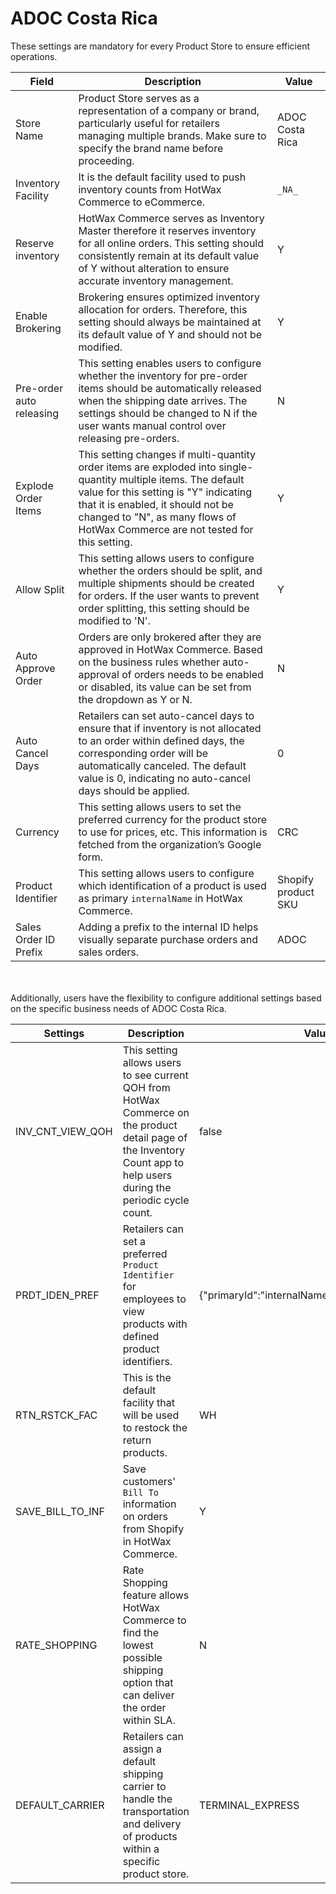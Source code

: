 # ADOC Costa Rica

These settings are mandatory for every Product Store to ensure efficient operations.

| Field                | Description                                                                                                                                                                                      | Value             |
|----------------------|--------------------------------------------------------------------------------------------------------------------------------------------------------------------------------------------------|-------------------|
| Store Name           | Product Store serves as a representation of a company or brand, particularly useful for retailers managing multiple brands. Make sure to specify the brand name before proceeding.                 | ADOC Costa Rica   |
| Inventory Facility   | It is the default facility used to push inventory counts from HotWax Commerce to eCommerce.                                                                                                   | `_NA_`              |
| Reserve inventory    | HotWax Commerce serves as Inventory Master therefore it reserves inventory for all online orders. This setting should consistently remain at its default value of Y without alteration to ensure accurate inventory management.                    | Y                 |
| Enable Brokering     | Brokering ensures optimized inventory allocation for orders. Therefore, this setting should always be maintained at its default value of Y and should not be modified.                             | Y                 |
| Pre-order auto releasing | This setting enables users to configure whether the inventory for pre-order items should be automatically released when the shipping date arrives. The settings should be changed to N if the user wants manual control over releasing pre-orders. | N                 |
| Explode Order Items  | This setting changes if multi-quantity order items are exploded into single-quantity multiple items. The default value for this setting is "Y" indicating that it is enabled, it should not be changed to "N", as many flows of HotWax Commerce are not tested for this setting. | Y                 |
| Allow Split          | This setting allows users to configure whether the orders should be split, and multiple shipments should be created for orders. If the user wants to prevent order splitting, this setting should be modified to 'N'.                            | Y                 |
| Auto Approve Order   | Orders are only brokered after they are approved in HotWax Commerce. Based on the business rules whether auto-approval of orders needs to be enabled or disabled, its value can be set from the dropdown as Y or N.                                     | N                 |
| Auto Cancel Days     | Retailers can set auto-cancel days to ensure that if inventory is not allocated to an order within defined days, the corresponding order will be automatically canceled. The default value is 0, indicating no auto-cancel days should be applied. | 0                 |
| Currency             | This setting allows users to set the preferred currency for the product store to use for prices, etc. This information is fetched from the organization’s Google form.                                     | CRC               |
| Product Identifier   | This setting allows users to configure which identification of a product is used as primary `internalName` in HotWax Commerce.                                                                | Shopify product SKU |
| Sales Order ID Prefix | Adding a prefix to the internal ID helps visually separate purchase orders and sales orders.                                                                                                   | ADOC              |

<br></br>
Additionally, users have the flexibility to configure additional settings based on the specific business needs of ADOC Costa Rica.

| Settings             | Description                                                                                                                                                                                      | Value               |
|----------------------|--------------------------------------------------------------------------------------------------------------------------------------------------------------------------------------------------|---------------------|
| INV_CNT_VIEW_QOH     | This setting allows users to see current QOH from HotWax Commerce on the product detail page of the Inventory Count app to help users during the periodic cycle count.                                       | false               |
| PRDT_IDEN_PREF       | Retailers can set a preferred `Product Identifier` for employees to view products with defined product identifiers.                                         | {"primaryId":"internalName","secondaryId":"title"} |
| RTN_RSTCK_FAC        | This is the default facility that will be used to restock the return products.                                                                    | WH                  |
| SAVE_BILL_TO_INF     | Save customers' `Bill To` information on orders from Shopify in HotWax Commerce.                                                                  | Y                   |
| RATE_SHOPPING        | Rate Shopping feature allows HotWax Commerce to find the lowest possible shipping option that can deliver the order within SLA.                    | N                   |
| DEFAULT_CARRIER      | Retailers can assign a default shipping carrier to handle the transportation and delivery of products within a specific product store.              | TERMINAL_EXPRESS    |
